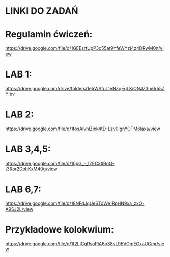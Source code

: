 LINKI DO ZADAŃ
==========================

Regulamin ćwiczeń:
==========================

https://drive.google.com/file/d/1GEEsrtUpP3c55at9YfeWYzi4z4DRwM0n/view

LAB 1:
==========================

https://drive.google.com/drive/folders/1e5WSfuL1eNZqEqLKiONJZ3m6r55ZYIpv

LAB 2:
==========================

https://drive.google.com/file/d/1tosAlvhlZixk4tD-Lzv0IgnYCTM6laxa/view

LAB 3,4,5:
==========================

https://drive.google.com/file/d/10pG_-_1ZEC3tIBoQ-t3Ror2DohKxM40g/view

LAB 6,7:
==========================

https://drive.google.com/file/d/18NFdJqUeSTdWe1RpHN9xa_zxO-A9SJ2L/view

Przykładowe kolokwium:
==========================

https://drive.google.com/file/d/1t2LICqI1soPiA6o38vL9EVOmEGxaUGmr/view
